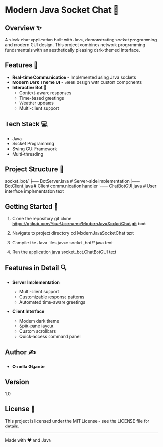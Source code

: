 # Modern Java Socket Chat 🤖

## Overview ✨
A sleek chat application built with Java, demonstrating socket programming and modern GUI design. This project combines network programming fundamentals with an aesthetically pleasing dark-themed interface.

## Features 🚀
- **Real-time Communication** - Implemented using Java sockets
- **Modern Dark Theme UI** - Sleek design with custom components
- **Interactive Bot** 🤖
  - Context-aware responses
  - Time-based greetings
  - Weather updates
  - Multi-client support

## Tech Stack 💻
- Java
- Socket Programming
- Swing GUI Framework
- Multi-threading

## Project Structure 📁
socket_bot/
├── BotServer.java # Server-side implementation
├── BotClient.java # Client communication handler
└── ChatBotGUI.java # User interface implementation
text

## Getting Started 🏁
1. Clone the repository
git clone https://github.com/YourUsername/ModernJavaSocketChat.git
text

2. Navigate to project directory
cd ModernJavaSocketChat
text

3. Compile the Java files
javac socket_bot/*.java
text

4. Run the application
java socket_bot.ChatBotGUI
text

## Features in Detail 🔍
- **Server Implementation**
  - Multi-client support
  - Customizable response patterns
  - Automated time-aware greetings

- **Client Interface**
  - Modern dark theme
  - Split-pane layout
  - Custom scrollbars
  - Quick-access command panel

## Author ✍️
- **Ornella Gigante**

## Version
1.0

## License 📄
This project is licensed under the MIT License - see the LICENSE file for details.

---
Made with ❤️ and Java
